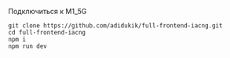 Подключиться к M1_5G

```
git clone https://github.com/adidukik/full-frontend-iacng.git
cd full-frontend-iacng
npm i
npm run dev
```
